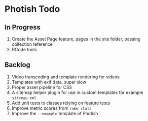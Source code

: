 # Photish Todo

## In Progress

1. Create the Asset Page feature, pages in the site folder, passing collection
   reference
1. RCode tools

## Backlog

1. Video transcoding and template rendering for videos
1. Templates with exif data, super slow
1. Proper asset pipeline for CSS
1. A sitemap helper plugin for use in custom templates for example
   `sitemap.xml`
1. Add unit tests to classes relying on feature tests
1. Improve metric scores from `rake stats`
1. Improve the `--example` template of Photish
